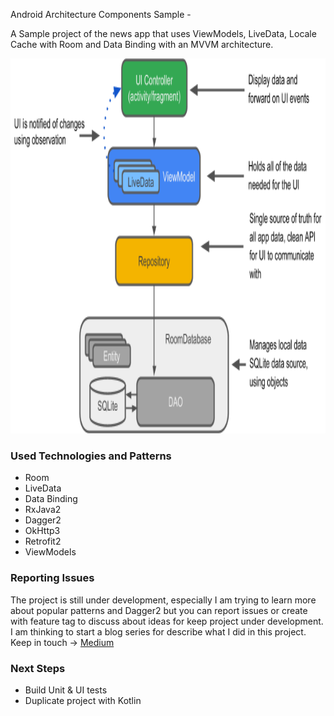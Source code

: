 Android Architecture Components Sample -

A Sample project of the news app that uses ViewModels, LiveData, Locale Cache with Room and Data Binding with an MVVM architecture.

<p align="center">
        <img src="https://github.com/balwinderSingh1989/AndroidArchitectureComponent/blob/master/Images/arch.png" width="600" height="600"/>
       
</p>

### Used Technologies and Patterns
- Room
- LiveData
- Data Binding
- RxJava2
- Dagger2
- OkHttp3
- Retrofit2
- ViewModels


### Reporting Issues
The project is still under development, especially I am trying to learn more about popular patterns and Dagger2 but you can report issues or create with feature tag to discuss about ideas for keep project under development. I am thinking to start a blog series for describe what I did in this project. Keep in touch -> [Medium](https://medium.com/@ihsanbal)
### Next Steps
- Build Unit & UI tests
- Duplicate project with Kotlin
